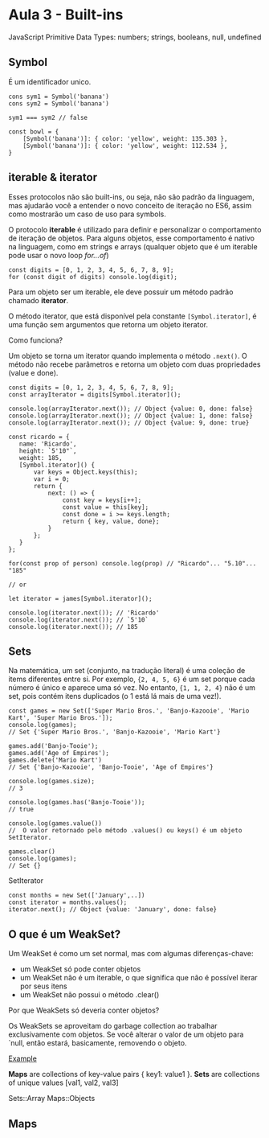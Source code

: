 
# Aula 3 - Built-ins

JavaScript Primitive Data Types: numbers; strings, booleans, null, undefined

## Symbol

É um identificador unico.

```
cons sym1 = Symbol('banana')
cons sym2 = Symbol('banana')

sym1 === sym2 // false

const bowl = {
    [Symbol('banana')]: { color: 'yellow', weight: 135.303 },
    [Symbol('banana')]: { color: 'yellow', weight: 112.534 },
}
```

## iterable & iterator

Esses protocolos não são built-ins, ou seja, não são padrão da linguagem, mas ajudarão você a entender o novo conceito de iteração no ES6, assim como mostrarão um caso de uso para symbols.

O protocolo **iterable** é utilizado para definir e personalizar o comportamento de iteração de objetos. Para alguns objetos, esse comportamento é nativo na linguagem, como em strings e arrays (qualquer objeto que é um iterable pode usar o novo loop *for...of*)

```
const digits = [0, 1, 2, 3, 4, 5, 6, 7, 8, 9];
for (const digit of digits) console.log(digit);
```

Para um objeto ser um iterable, ele deve possuir um método padrão chamado **iterator**.

O método iterator, que está disponível pela constante `[Symbol.iterator]`, é uma função sem argumentos que retorna um objeto iterator.

Como funciona?

Um objeto se torna um iterator quando implementa o método `.next()`. O método não recebe parâmetros e retorna um objeto com duas propriedades (value e done).

```
const digits = [0, 1, 2, 3, 4, 5, 6, 7, 8, 9];
const arrayIterator = digits[Symbol.iterator]();

console.log(arrayIterator.next()); // Object {value: 0, done: false}
console.log(arrayIterator.next()); // Object {value: 1, done: false}
console.log(arrayIterator.next()); // Object {value: 9, done: true}
```

```
const ricardo = {
   name: 'Ricardo',
   height: `5'10"`,
   weight: 185,
   [Symbol.iterator]() {
       var keys = Object.keys(this);
       var i = 0;
       return {
           next: () => {
               const key = keys[i++];
               const value = this[key];
               const done = i >= keys.length;
               return { key, value, done};
           }
       };
   }
};

for(const prop of person) console.log(prop) // "Ricardo"... "5.10"... "185"

// or

let iterator = james[Symbol.iterator]();

console.log(iterator.next()); // 'Ricardo'
console.log(iterator.next()); // `5'10`
console.log(iterator.next()); // 185
```

## Sets

Na matemática, um set (conjunto, na tradução literal) é uma coleção de items diferentes entre si. Por exemplo, `{2, 4, 5, 6}` é um set porque cada número é único e aparece uma só vez. No entanto, `{1, 1, 2, 4}` não é um set, pois contém itens duplicados (o 1 está lá mais de uma vez!).

```
const games = new Set(['Super Mario Bros.', 'Banjo-Kazooie', 'Mario Kart', 'Super Mario Bros.']);
console.log(games);
// Set {'Super Mario Bros.', 'Banjo-Kazooie', 'Mario Kart'}

games.add('Banjo-Tooie');
games.add('Age of Empires');
games.delete('Mario Kart')
// Set {'Banjo-Kazooie', 'Banjo-Tooie', 'Age of Empires'}

console.log(games.size);
// 3

console.log(games.has('Banjo-Tooie'));
// true

console.log(games.value())
//  O valor retornado pelo método .values() ou keys() é um objeto SetIterator.

games.clear()
console.log(games);
// Set {}
```

SetIterator

```
const months = new Set(['January',..])
const iterator = months.values();
iterator.next(); // Object {value: 'January', done: false}
```

## O que é um WeakSet?

Um WeakSet é como um set normal, mas com algumas diferenças-chave:

- um WeakSet só pode conter objetos
- um WeakSet não é um iterable, o que significa que não é possível iterar por seus itens
- um WeakSet não possui o método .clear()

Por que WeakSets só deveria conter objetos?

Os WeakSets se aproveitam do garbage collection ao trabalhar exclusivamente com objetos. Se você alterar o valor de um objeto para `null, então estará, basicamente, removendo o objeto.

[Example](https://www.youtube.com/watch?v=Z0t-ZaR38ME)

**Maps** are collections of key-value pairs { key1: value1 }. **Sets** are collections of unique values [val1, val2, val3]

Sets::Array
Maps::Objects

## Maps


